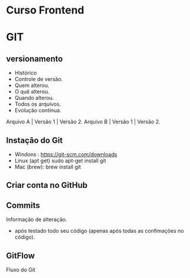 # Curso Frontend

# GIT
## versionamento 
- Histórico
- Controle de versão.
- Quem alterou.
- O quê alterou.
- Quando alterou.
- Todos os arquivos.
- Evolução contínua.

Arquivo A | Versão 1 | Versão 2.
Arquivo B | Versão 1 | Versão 2.

## Instação do Git
- Windons : https://git-scm.com/downloads 
- Linux (apt get) sudo apt-get install git
- Mac (brew): brew install git

## Criar conta no GitHub

## Commits 
Informação de alteração. 
- após testado todo seu código (apenas após todas as confimações no código).

## GitFlow 
Fluxo do Git 
